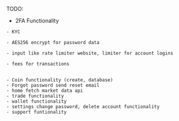  TODO:
   - 2FA Functionality

    - KYC 

    - AES256 encrypt for password data 

    - input like rate limiter website, limiter for account logins

    - fees for transactions


    - Coin functionality (create, database)
    - Forgot password send reset email
    - home fetch market data api
    - trade functionality
    - wallet functionality
    - settings change password, delete account functionality
    - support funtionality
